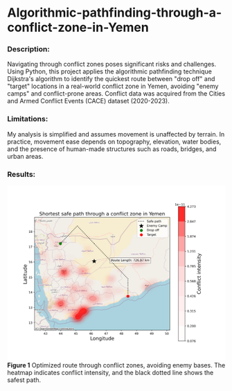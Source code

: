 # Algorithmic-pathfinding-through-a-conflict-zone-in-Yemen

### Description:
Navigating through conflict zones poses significant risks and challenges. Using Python, this project applies the algorithmic pathfinding technique Dijkstra's algorithm to identify the quickest route between "drop off" and "target" locations in a real-world conflict zone in Yemen, avoiding "enemy camps" and conflict-prone areas. Conflict data was acquired from the Cities and Armed Conflict Events (CACE) dataset (2020-2023).

### Limitations:
My analysis is simplified and assumes movement is unaffected by terrain. In practice, movement ease depends on topography, elevation, water bodies, and the presence of human-made structures such as roads, bridges, and urban areas.

### Results:

![Final Plot](safest_route_heatmap.png)
**Figure 1** Optimized route through conflict zones, avoiding enemy bases. The heatmap indicates conflict intensity, and the black dotted line shows the safest path.
